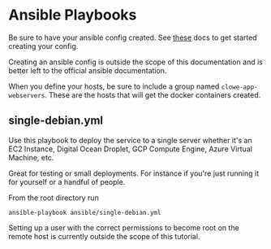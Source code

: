 # Ansible Playbooks

Be sure to have your ansible config created. See [these](https://docs.ansible.com/ansible/latest/reference_appendices/config.html) docs to get started creating your config.

Creating an ansible config is outside the scope of this documentation and is better left to the official ansible documentation.

When you define your hosts, be sure to include a group named `clowe-app-webservers`. These are the hosts that will get the docker containers created.

## single-debian.yml

Use this playbook to deploy the service to a single server whether it's an EC2 Instance, Digital Ocean Droplet, GCP Compute Engine, Azure Virtual Machine, etc.

Great for testing or small deployments. For instance if you're just running it for yourself or a handful of people.

From the root directory run

```
ansible-playbook ansible/single-debian.yml
```

Setting up a user with the correct permissions to become root on the remote host is currently outside the scope of this tutorial.
